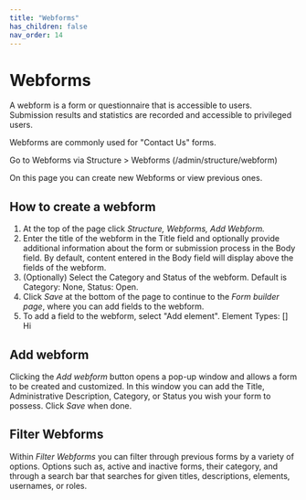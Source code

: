 ```yaml
---
title: "Webforms"
has_children: false
nav_order: 14
---
```


# Webforms

A webform is a form or questionnaire that is accessible to users. Submission results and statistics are recorded and accessible to privileged users.

Webforms are commonly used for "Contact Us" forms.

Go to Webforms via Structure > Webforms (/admin/structure/webform)

On this page you can create new Webforms or view previous ones.

## How to create a webform

1. At the top of the page click *Structure, Webforms, Add Webform.* 
2. Enter the title of the webform in the Title field and optionally provide additional information about the form or submission process in the Body field. By default, content entered in the Body field will display above the fields of the webform.
3. (Optionally) Select the Category and Status of the webform. Default is Category: None, Status: Open.
4. Click *Save* at the bottom of the page to continue to the *Form builder page*, where you can add fields to the webform.
5. To add a field to the webform, select "Add element".
Element Types:
 [] Hi








## Add webform

Clicking the *Add webform* button opens a pop-up window and allows a form to be created and customized. In this window you can add the Title, Administrative Description, Category, or Status you wish your form to possess. Click *Save* when done.

## Filter Webforms

Within *Filter Webforms* you can filter through previous forms by a variety of options. Options such as, active and inactive forms, their category, and through a search bar that searches for given titles, descriptions, elements, usernames, or roles.
